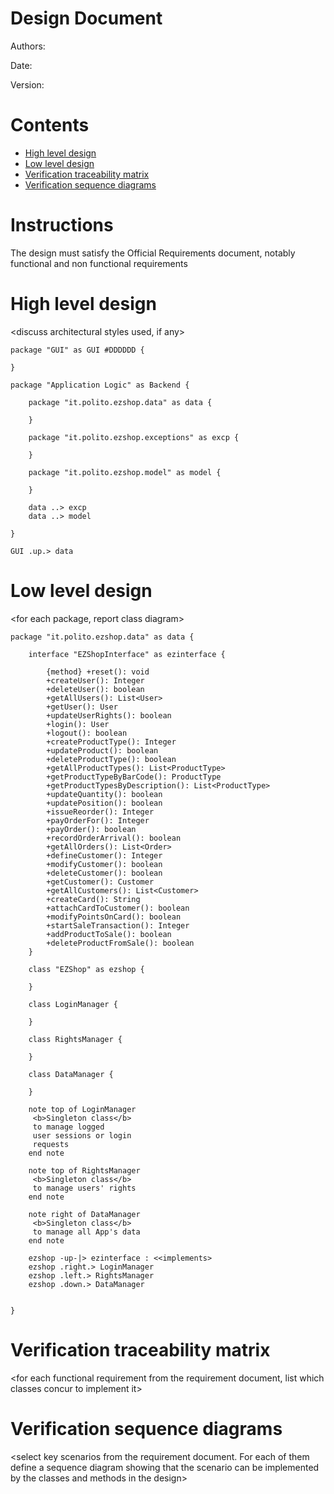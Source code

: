 # Design Document 


Authors: 

Date:

Version:


# Contents

- [High level design](#package-diagram)
- [Low level design](#class-diagram)
- [Verification traceability matrix](#verification-traceability-matrix)
- [Verification sequence diagrams](#verification-sequence-diagrams)

# Instructions

The design must satisfy the Official Requirements document, notably functional and non functional requirements

# High level design 

<discuss architectural styles used, if any>
<report package diagram>

```plantuml
package "GUI" as GUI #DDDDDD {

}

package "Application Logic" as Backend {

    package "it.polito.ezshop.data" as data {

    }

    package "it.polito.ezshop.exceptions" as excp {

    }

    package "it.polito.ezshop.model" as model {

    }

    data ..> excp
    data ..> model

}

GUI .up.> data
```

# Low level design

<for each package, report class diagram>


```plantuml
package "it.polito.ezshop.data" as data {

    interface "EZShopInterface" as ezinterface {
        
        {method} +reset(): void
        +createUser(): Integer
        +deleteUser(): boolean
        +getAllUsers(): List<User>
        +getUser(): User
        +updateUserRights(): boolean
        +login(): User
        +logout(): boolean
        +createProductType(): Integer
        +updateProduct(): boolean
        +deleteProductType(): boolean
        +getAllProductTypes(): List<ProductType>
        +getProductTypeByBarCode(): ProductType
        +getProductTypesByDescription(): List<ProductType>
        +updateQuantity(): boolean
        +updatePosition(): boolean
        +issueReorder(): Integer
        +payOrderFor(): Integer
        +payOrder(): boolean
        +recordOrderArrival(): boolean
        +getAllOrders(): List<Order>
        +defineCustomer(): Integer
        +modifyCustomer(): boolean
        +deleteCustomer(): boolean
        +getCustomer(): Customer
        +getAllCustomers(): List<Customer>
        +createCard(): String
        +attachCardToCustomer(): boolean
        +modifyPointsOnCard(): boolean
        +startSaleTransaction(): Integer
        +addProductToSale(): boolean
        +deleteProductFromSale(): boolean
    }

    class "EZShop" as ezshop {

    }

    class LoginManager {

    }

    class RightsManager {

    }

    class DataManager {

    }

    note top of LoginManager
     <b>Singleton class</b> 
     to manage logged 
     user sessions or login
     requests
    end note

    note top of RightsManager
     <b>Singleton class</b> 
     to manage users' rights
    end note

    note right of DataManager
     <b>Singleton class</b> 
     to manage all App's data
    end note

    ezshop -up-|> ezinterface : <<implements>
    ezshop .right.> LoginManager
    ezshop .left.> RightsManager
    ezshop .down.> DataManager
    

}
```





# Verification traceability matrix

\<for each functional requirement from the requirement document, list which classes concur to implement it>











# Verification sequence diagrams 
\<select key scenarios from the requirement document. For each of them define a sequence diagram showing that the scenario can be implemented by the classes and methods in the design>

